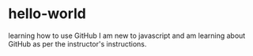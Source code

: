 # hello-world
learning how to use GitHub
I am new to javascript and am learning about GitHub as per the instructor's instructions.

